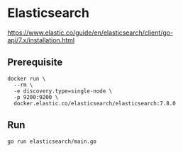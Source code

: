 # Elasticsearch

https://www.elastic.co/guide/en/elasticsearch/client/go-api/7.x/installation.html

## Prerequisite

```
docker run \
  --rm \
  -e discovery.type=single-node \
  -p 9200:9200 \
  docker.elastic.co/elasticsearch/elasticsearch:7.8.0
```

## Run

```
go run elasticsearch/main.go
```
